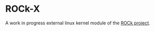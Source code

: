 # ROCk-X

A work in progress external linux kernel module of the [ROCk project](https://github.com/RadeonOpenCompute/ROCK-Kernel-Driver/).

